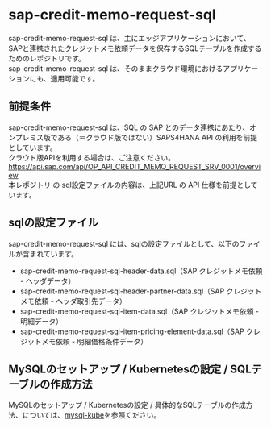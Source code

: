 # sap-credit-memo-request-sql

sap-credit-memo-request-sql は、主にエッジアプリケーションにおいて、SAPと連携されたクレジットメモ依頼データを保存するSQLテーブルを作成するためのレポジトリです。    
sap-credit-memo-request-sql は、そのままクラウド環境におけるアプリケーションにも、適用可能です。    

## 前提条件  
sap-credit-memo-request-sql は、SQL の SAP とのデータ連携にあたり、オンプレミス版である（＝クラウド版ではない）SAPS4HANA API の利用を前提としています。    
クラウド版APIを利用する場合は、ご注意ください。  
https://api.sap.com/api/OP_API_CREDIT_MEMO_REQUEST_SRV_0001/overview     
本レポジトリ の sql設定ファイルの内容は、上記URL の API 仕様を前提としています。    

## sqlの設定ファイル

sap-credit-memo-request-sql には、sqlの設定ファイルとして、以下のファイルが含まれています。    

* sap-credit-memo-request-sql-header-data.sql（SAP クレジットメモ依頼 - ヘッダデータ）
* sap-credit-memo-request-sql-header-partner-data.sql（SAP クレジットメモ依頼 - ヘッダ取引先データ）
* sap-credit-memo-request-sql-item-data.sql（SAP クレジットメモ依頼 - 明細データ）  
* sap-credit-memo-request-sql-item-pricing-element-data.sql（SAP クレジットメモ依頼 - 明細価格条件データ）  

## MySQLのセットアップ / Kubernetesの設定 / SQLテーブルの作成方法

MySQLのセットアップ / Kubernetesの設定 / 具体的なSQLテーブルの作成方法、については、[mysql-kube](https://github.com/latonaio/mysql-kube)を参照ください。  